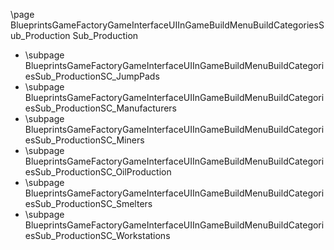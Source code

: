 \page BlueprintsGameFactoryGameInterfaceUIInGameBuildMenuBuildCategoriesSub_Production Sub_Production
- \subpage BlueprintsGameFactoryGameInterfaceUIInGameBuildMenuBuildCategoriesSub_ProductionSC_JumpPads
- \subpage BlueprintsGameFactoryGameInterfaceUIInGameBuildMenuBuildCategoriesSub_ProductionSC_Manufacturers
- \subpage BlueprintsGameFactoryGameInterfaceUIInGameBuildMenuBuildCategoriesSub_ProductionSC_Miners
- \subpage BlueprintsGameFactoryGameInterfaceUIInGameBuildMenuBuildCategoriesSub_ProductionSC_OilProduction
- \subpage BlueprintsGameFactoryGameInterfaceUIInGameBuildMenuBuildCategoriesSub_ProductionSC_Smelters
- \subpage BlueprintsGameFactoryGameInterfaceUIInGameBuildMenuBuildCategoriesSub_ProductionSC_Workstations
